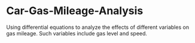 # Car-Gas-Mileage-Analysis
Using differential equations to analyze the effects of different variables on gas mileage. Such variables include gas level and speed.
